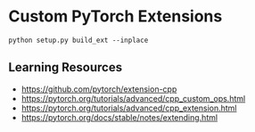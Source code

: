 # Custom PyTorch Extensions

`python setup.py build_ext --inplace`

## Learning Resources
- https://github.com/pytorch/extension-cpp
- https://pytorch.org/tutorials/advanced/cpp_custom_ops.html
- https://pytorch.org/tutorials/advanced/cpp_extension.html
- https://pytorch.org/docs/stable/notes/extending.html
